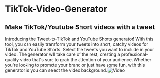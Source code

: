 # TikTok-Video-Generator
## Make TikTok/Youtube Short videos with a tweet

Introducing the Tweet-to-TikTok and YouTube Shorts generator! With this tool, you can easily transform your tweets into short, catchy videos for TikTok and YouTube Shorts. Select the tweets you want to include in your video. The generator will take care of the rest, creating a professional-quality video that's sure to grab the attention of your audience. Whether you're looking to promote your brand or just have some fun, with this generator is you can select the video background. 
![Video](https://www.tiktok.com/@tv.clip4/video/7180400064999836933?is_copy_url=1&is_from_webapp=v1)
